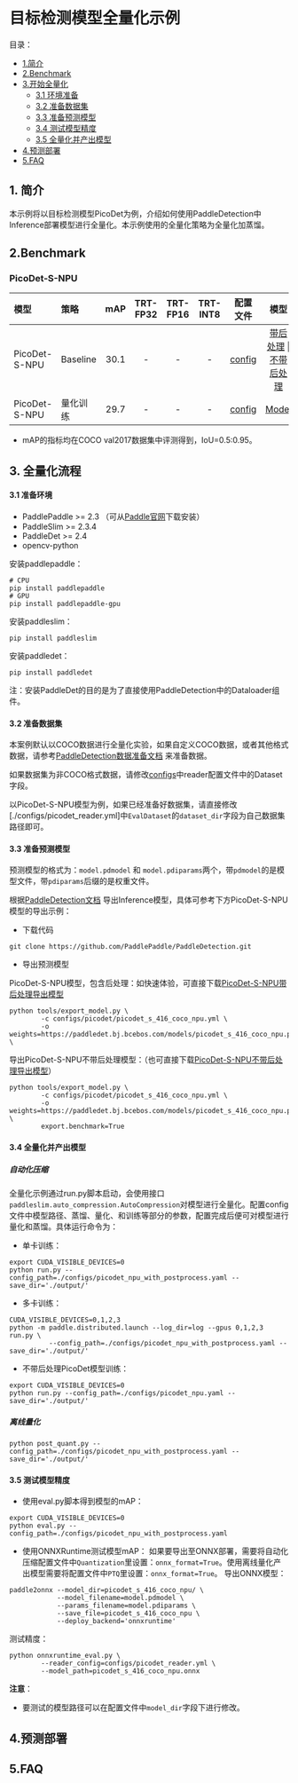 # 目标检测模型全量化示例

目录：
- [1.简介](#1简介)
- [2.Benchmark](#2Benchmark)
- [3.开始全量化](#全量化流程)
  - [3.1 环境准备](#31-准备环境)
  - [3.2 准备数据集](#32-准备数据集)
  - [3.3 准备预测模型](#33-准备预测模型)
  - [3.4 测试模型精度](#34-测试模型精度)
  - [3.5 全量化并产出模型](#35-全量化并产出模型)
- [4.预测部署](#4预测部署)
- [5.FAQ](5FAQ)

## 1. 简介
本示例将以目标检测模型PicoDet为例，介绍如何使用PaddleDetection中Inference部署模型进行全量化。本示例使用的全量化策略为全量化加蒸馏。


## 2.Benchmark

### PicoDet-S-NPU

| 模型  | 策略 | mAP | TRT-FP32 | TRT-FP16 | TRT-INT8 |  配置文件 | 模型  |
| :-------- |:-------- |:--------: | :----------------: | :----------------: | :---------------: | :----------------------: | :---------------------: |
| PicoDet-S-NPU | Baseline | 30.1   |   -   |  -  |  -  | [config](https://github.com/PaddlePaddle/PaddleDetection/tree/develop/configs/picodet/picodet_s_416_coco_npu.yml) | [带后处理](https://bj.bcebos.com/v1/paddle-slim-models/act/picodet_s_416_coco_npu.tar) &#124; [不带后处理](https://bj.bcebos.com/v1/paddle-slim-models/act/picodet_s_416_coco_npu_no_postprocess.tar) |
| PicoDet-S-NPU |  量化训练 | 29.7  |   -  |   -   |  -  |  [config](https://github.com/PaddlePaddle/PaddleSlim/tree/develop/example/full_quantization/picodet/configs/picodet_npu_with_postprocess.yaml) | [Model](https://bj.bcebos.com/v1/paddle-slim-models/act/picodet_s_npu_quant.tar) |

- mAP的指标均在COCO val2017数据集中评测得到，IoU=0.5:0.95。

## 3. 全量化流程

#### 3.1 准备环境
- PaddlePaddle >= 2.3 （可从[Paddle官网](https://www.paddlepaddle.org.cn/install/quick?docurl=/documentation/docs/zh/install/pip/linux-pip.html)下载安装）
- PaddleSlim >= 2.3.4
- PaddleDet >= 2.4
- opencv-python

安装paddlepaddle：
```shell
# CPU
pip install paddlepaddle
# GPU
pip install paddlepaddle-gpu
```

安装paddleslim：
```shell
pip install paddleslim
```

安装paddledet：
```shell
pip install paddledet
```
注：安装PaddleDet的目的是为了直接使用PaddleDetection中的Dataloader组件。


#### 3.2 准备数据集

本案例默认以COCO数据进行全量化实验，如果自定义COCO数据，或者其他格式数据，请参考[PaddleDetection数据准备文档](https://github.com/PaddlePaddle/PaddleDetection/blob/release/2.4/docs/tutorials/PrepareDataSet.md) 来准备数据。

如果数据集为非COCO格式数据，请修改[configs](./configs)中reader配置文件中的Dataset字段。

以PicoDet-S-NPU模型为例，如果已经准备好数据集，请直接修改[./configs/picodet_reader.yml]中`EvalDataset`的`dataset_dir`字段为自己数据集路径即可。

#### 3.3 准备预测模型

预测模型的格式为：`model.pdmodel` 和 `model.pdiparams`两个，带`pdmodel`的是模型文件，带`pdiparams`后缀的是权重文件。

根据[PaddleDetection文档](https://github.com/PaddlePaddle/PaddleDetection/blob/develop/docs/tutorials/GETTING_STARTED_cn.md#8-%E6%A8%A1%E5%9E%8B%E5%AF%BC%E5%87%BA) 导出Inference模型，具体可参考下方PicoDet-S-NPU模型的导出示例：
- 下载代码
```
git clone https://github.com/PaddlePaddle/PaddleDetection.git
```
- 导出预测模型

PicoDet-S-NPU模型，包含后处理：如快速体验，可直接下载[PicoDet-S-NPU带后处理导出模型](https://bj.bcebos.com/v1/paddle-slim-models/act/picodet_s_416_coco_npu.tar)
```shell
python tools/export_model.py \
        -c configs/picodet/picodet_s_416_coco_npu.yml \
        -o weights=https://paddledet.bj.bcebos.com/models/picodet_s_416_coco_npu.pdparams \
```

导出PicoDet-S-NPU不带后处理模型：（也可直接下载[PicoDet-S-NPU不带后处理导出模型](https://bj.bcebos.com/v1/paddle-slim-models/act/picodet_s_416_coco_npu_no_postprocess.tar)）
```shell
python tools/export_model.py \
        -c configs/picodet/picodet_s_416_coco_npu.yml \
        -o weights=https://paddledet.bj.bcebos.com/models/picodet_s_416_coco_npu.pdparams \
        export.benchmark=True
```

#### 3.4 全量化并产出模型

##### 自动化压缩

全量化示例通过run.py脚本启动，会使用接口```paddleslim.auto_compression.AutoCompression```对模型进行全量化。配置config文件中模型路径、蒸馏、量化、和训练等部分的参数，配置完成后便可对模型进行量化和蒸馏。具体运行命令为：

- 单卡训练：
```
export CUDA_VISIBLE_DEVICES=0
python run.py --config_path=./configs/picodet_npu_with_postprocess.yaml --save_dir='./output/'
```

- 多卡训练：
```
CUDA_VISIBLE_DEVICES=0,1,2,3
python -m paddle.distributed.launch --log_dir=log --gpus 0,1,2,3 run.py \
          --config_path=./configs/picodet_npu_with_postprocess.yaml --save_dir='./output/'
```

- 不带后处理PicoDet模型训练：
```
export CUDA_VISIBLE_DEVICES=0
python run.py --config_path=./configs/picodet_npu.yaml --save_dir='./output/'
```

##### 离线量化

```
python post_quant.py --config_path=./configs/picodet_npu_with_postprocess.yaml --save_dir='./output/'
```

#### 3.5 测试模型精度

- 使用eval.py脚本得到模型的mAP：
```
export CUDA_VISIBLE_DEVICES=0
python eval.py --config_path=./configs/picodet_npu_with_postprocess.yaml
```

- 使用ONNXRuntime测试模型mAP：
如果要导出至ONNX部署，需要将自动化压缩配置文件中`Quantization`里设置：`onnx_format=True`。使用离线量化产出模型需要将配置文件中`PTQ`里设置：`onnx_format=True`。
导出ONNX模型：

```
paddle2onnx --model_dir=picodet_s_416_coco_npu/ \
            --model_filename=model.pdmodel \
            --params_filename=model.pdiparams \
            --save_file=picodet_s_416_coco_npu \
            --deploy_backend='onnxruntime'
```
测试精度：
```
python onnxruntime_eval.py \
        --reader_config=configs/picodet_reader.yml \
        --model_path=picodet_s_416_coco_npu.onnx
```

**注意**：
- 要测试的模型路径可以在配置文件中`model_dir`字段下进行修改。

## 4.预测部署


## 5.FAQ
